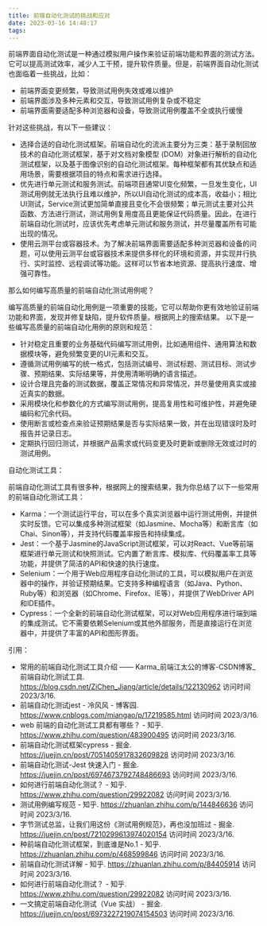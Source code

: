 ```yaml
---
title: 前端自动化测试的挑战和应对
date: 2023-03-16 14:48:17
tags:
---
```


前端界面自动化测试是一种通过模拟用户操作来验证前端功能和界面的测试方法。它可以提高测试效率，减少人工干预，提升软件质量。但是，前端界面自动化测试也面临着一些挑战，比如：

- 前端界面变更频繁，导致测试用例失效或难以维护
- 前端界面涉及多种元素和交互，导致测试用例复杂或不稳定
- 前端界面需要适配多种浏览器和设备，导致测试用例覆盖不全或执行缓慢

针对这些挑战，有以下一些建议：

- 选择合适的自动化测试框架。前端自动化的流派主要分为三类：基于录制回放技术的自动化测试框架，基于对文档对象模型 (DOM）对象进行解析的自动化测试框架，以及基于图像识别的自动化测试框架。每种框架都有其优缺点和适用场景，需要根据项目的特点和需求进行选择。
- 优先进行单元测试和服务测试。前端项目通常UI变化频繁，一旦发生变化，UI测试用例就无法执行且难以维护，所以UI自动化测试的成本高，收益小；相比UI测试，Service测试更加简单直接且变化不会很频繁；单元测试主要对公共函数、方法进行测试，测试用例复用度高且更能保证代码质量。因此，在进行前端自动化测试时，应该优先考虑单元测试和服务测试，并尽量覆盖所有可能出现的情况。
- 使用云测平台或容器技术。为了解决前端界面需要适配多种浏览器和设备的问题，可以使用云测平台或容器技术来提供多样化的环境和资源，并实现并行执行、实时监控、远程调试等功能。这样可以节省本地资源、提高执行速度、增强可靠性。

那么如何编写高质量的前端自动化测试用例呢？

编写高质量的前端自动化用例是一项重要的技能，它可以帮助你更有效地验证前端功能和界面，发现并修复缺陷，提升软件质量。根据网上的搜索结果。
以下是一些编写高质量的前端自动化用例的原则和规范：

- 针对稳定且重要的业务基础代码编写测试用例，比如通用组件、通用算法和数据模块等，避免频繁变更的UI元素和交互。
- 遵循测试用例编写的统一格式，包括测试编号、测试标题、测试目标、测试步骤、预期结果、实际结果等，并使用清晰明确的语言描述。
- 设计合理且完备的测试数据，覆盖正常情况和异常情况，并尽量使用真实或接近真实的数据。
- 采用模块化和参数化的方式编写测试用例，提高复用性和可维护性，并避免硬编码和冗余代码。
- 使用断言或检查点来验证预期结果是否与实际结果一致，并在出现错误时及时报告并记录日志。
- 定期执行回归测试，并根据产品需求或代码变更及时更新或删除无效或过时的测试用例。

自动化测试工具：

前端自动化测试工具有很多种，根据网上的搜索结果，我为你总结了以下一些常用的前端自动化测试工具：

- Karma：一个测试运行平台，可以在多个真实浏览器中运行测试用例，并提供实时反馈。它可以集成多种测试框架（如Jasmine、Mocha等）和断言库（如Chai、Sinon等），并支持代码覆盖率报告和持续集成。
- Jest：一个基于Jasmine的JavaScript测试框架，可以对React、Vue等前端框架进行单元测试和快照测试。它内置了断言库、模拟库、代码覆盖率工具等功能，并提供了简洁的API和快速的执行速度。
- Selenium：一个用于Web应用程序自动化测试的工具，可以模拟用户在浏览器中的操作，并验证预期结果。它支持多种编程语言（如Java、Python、Ruby等）和浏览器（如Chrome、Firefox、IE等），并提供了WebDriver API和IDE插件。
- Cypress：一个全新的前端自动化测试框架，可以对Web应用程序进行端到端的集成测试。它不需要依赖Selenium或其他外部服务，而是直接运行在浏览器中，并提供了丰富的API和图形界面。

引用：
- 常用的前端自动化测试工具介绍 —— Karma_前端江太公的博客-CSDN博客_前端自动化测试工具. https://blog.csdn.net/ZiChen_Jiang/article/details/122130962 访问时间 2023/3/16.
- 前端自动化测试jest - 冷风风 - 博客园. https://www.cnblogs.com/miangao/p/17219585.html 访问时间 2023/3/16.
- web 前端的自动化测试工具都有哪些？ - 知乎. https://www.zhihu.com/question/483900495 访问时间 2023/3/16.
- 前端自动化测试框架cypress - 掘金. https://juejin.cn/post/7051405917832609828 访问时间 2023/3/16.
- 前端自动化测试-Jest 快速入门 - 掘金. https://juejin.cn/post/6974673792748486693 访问时间 2023/3/16.
- 如何进行前端自动化测试？ - 知乎. https://www.zhihu.com/question/29922082 访问时间 2023/3/16.
- 测试用例编写规范 - 知乎. https://zhuanlan.zhihu.com/p/144846636 访问时间 2023/3/16.
- 字节测试总监，让我们用这份《测试用例规范》，再也没加班过 - 掘金. https://juejin.cn/post/7210299613974020154 访问时间 2023/3/16.
- 种前端自动化测试框架，到底谁是No.1 - 知乎. https://zhuanlan.zhihu.com/p/468599846 访问时间 2023/3/16.
- 前端自动化测试详解 - 知乎. https://zhuanlan.zhihu.com/p/84405914 访问时间 2023/3/16.
- 如何进行前端自动化测试？ - 知乎. https://www.zhihu.com/question/29922082 访问时间 2023/3/16.
- 一文搞定前端自动化测试（Vue 实战） - 掘金. https://juejin.cn/post/6973227219074154503 访问时间 2023/3/16.